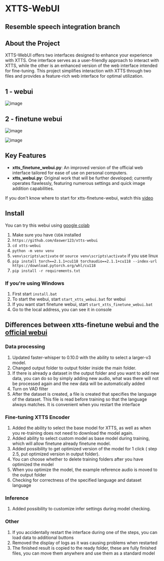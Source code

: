 # XTTS-WebUI

## Resemble speech integration branch

## About the Project
XTTS-WebUI offers two interfaces designed to enhance your experience with XTTS. One interface serves as a user-friendly approach to interact with XTTS, while the other is an enhanced version of the web interface intended for fine-tuning. This project simplifies interaction with XTTS through two files and provides a feature-rich web interface for optimal utilization.

## 1 - webui 
![image](https://github.com/daswer123/xtts-webui/assets/22278673/c0549b7d-5689-4166-8f6e-1c3975e5efc3)


## 2 - finetune webui
![image](https://github.com/daswer123/xtts-webui/assets/22278673/f0d7768e-77e4-4087-acb2-175eeddc9d2c)

![image](https://github.com/daswer123/xtts-webui/assets/22278673/0b5b1b99-2678-4cd0-ae80-bebf66b06e3d)

## Key Features
- **xtts_finetune_webui.py**: An improved version of the official web interface tailored for ease of use on personal computers.
- **xtts_webui.py**: Original work that will be further developed; currently operates flawlessly, featuring numerous settings and quick image addition capabilities.

If you don't know where to start for xtts-finetune-webui, watch this [video](https://www.youtube.com/watch?v=8tpDiiouGxc)

## Install

You can try this webui using [google colab](https://colab.research.google.com/drive/1MrzAYgANm6u79rCCQQqBSoelYGiJ1qYL)

1. Make sure you have `CUDA` installed
2. `https://github.com/daswer123/xtts-webui`
3. `cd xtts-webui`
4. `python -m venv venv`
5. `venv\scripts\activate` or `source venv\scripts\activate` if you use linux
6. `pip install torch==2.1.1+cu118 torchaudio==2.1.1+cu118 --index-url https://download.pytorch.org/whl/cu118`
7. `pip install -r requirements.txt`

### If you're using Windows

1. First start `install.bat`
2. To start the webui, start `start_xtts_webui.bat` for webui
3. If you want start finetune webui, start `start_xtts_finetune_webui.bat` 
4. Go to the local address, you can see it in console

## Differences between xtts-finetune webui and the [official webui](https://github.com/coqui-ai/TTS/pull/3296)

### Data processing

1. Updated faster-whisper to 0.10.0 with the ability to select a larger-v3 model.
2. Changed output folder to output folder inside the main folder.
3. If there is already a dataset in the output folder and you want to add new data, you can do so by simply adding new audio, what was there will not be processed again and the new data will be automatically added
4. Turn on VAD filter
5. After the dataset is created, a file is created that specifies the language of the dataset. This file is read before training so that the language always matches. It is convenient when you restart the interface

### Fine-tuning XTTS Encoder

1. Added the ability to select the base model for XTTS, as well as when you re-training does not need to download the model again.
2. Added ability to select custom model as base model during training, which will allow finetune already finetune model.
3. Added possibility to get optimized version of the model for 1 click ( step 2.5, put optimized version in output folder).
4. You can choose whether to delete training folders after you have optimized the model
5. When you optimize the model, the example reference audio is moved to the output folder
6. Checking for correctness of the specified language and dataset language

### Inference

1. Added possibility to customize infer settings during model checking.

### Other

1. If you accidentally restart the interface during one of the steps, you can load data to additional buttons
2. Removed the display of logs as it was causing problems when restarted
3. The finished result is copied to the ready folder, these are fully finished files, you can move them anywhere and use them as a standard model




